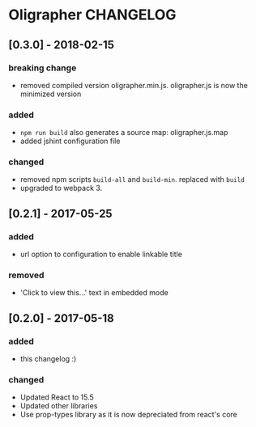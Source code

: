 # Oligrapher CHANGELOG

## [0.3.0] - 2018-02-15
### breaking change
- removed compiled version oligrapher.min.js. oligrapher.js is now the minimized version

### added
- `npm run build` also generates a source map: oligrapher.js.map
- added jshint configuration file

### changed
- removed npm scripts `build-all` and `build-min`. replaced with `build`
- upgraded to webpack 3.



## [0.2.1] - 2017-05-25
### added
- url option to configuration to enable linkable title

### removed
 - 'Click to view this...' text in embedded mode


## [0.2.0] - 2017-05-18
### added
- this changelog :)

### changed
- Updated React to 15.5
- Updated other libraries
- Use prop-types library as it is now depreciated from react's core
